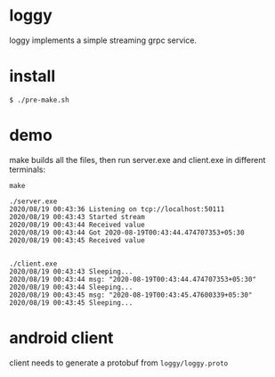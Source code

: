 loggy
=====

loggy implements a simple streaming grpc service.


install
=======
```
$ ./pre-make.sh
```
demo
====

make builds all the files, then run server.exe and client.exe in different terminals:

    make

    ./server.exe
    2020/08/19 00:43:36 Listening on tcp://localhost:50111
    2020/08/19 00:43:43 Started stream
    2020/08/19 00:43:44 Received value
    2020/08/19 00:43:44 Got 2020-08-19T00:43:44.474707353+05:30
    2020/08/19 00:43:45 Received value


    ./client.exe
    2020/08/19 00:43:43 Sleeping...
    2020/08/19 00:43:44 msg: "2020-08-19T00:43:44.474707353+05:30"
    2020/08/19 00:43:44 Sleeping...
    2020/08/19 00:43:45 msg: "2020-08-19T00:43:45.47600339+05:30"
    2020/08/19 00:43:45 Sleeping...



android client
===============

client needs to generate a protobuf from `loggy/loggy.proto`
